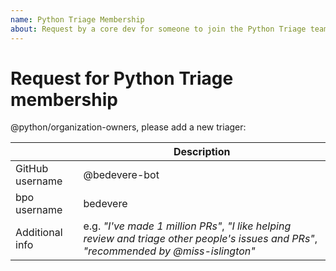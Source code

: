 ```yaml
---
name: Python Triage Membership
about: Request by a core dev for someone to join the Python Triage team
---
```


<!--
Core developers can create this issue to nominate someone to the Python Triage team.

Existing bug triagers on bpo and other Python contributors with elevated privileges can create this issue
to nominate themselves into the Python Triage team.

More details: https://devguide.python.org/triaging.html#becoming-a-member-of-the-python-triage-team
-->

# Request for Python Triage membership
@python/organization-owners, please add a new triager:

<!-- replace with real info -->

|     | Description |
| --- | -------------------------- |
| GitHub username   | @bedevere-bot |
| bpo username   | bedevere     |
| Additional info   | e.g. _"I've made 1 million PRs"_, _"I like helping review and triage other people's issues and PRs"_, _"recommended by @miss-islington"_| |

